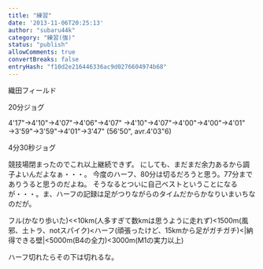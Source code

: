 ```yaml
---
title: "練習"
date: '2013-11-06T20:25:13'
author: "subaru44k"
category: "練習(強)"
status: "publish"
allowComments: true
convertBreaks: false
entryHash: "f10d2e216446336ac9d0276604974b68"
---
```

織田フィールド

20分ジョグ

4'17"→4'10"→4'07"→4'06"→4'07"
→4'10"→4'07"→4'00"→4'00"→4'01"
→3'59"→3'59"→4'01"→3'47"
(56'50", avr.4'03"6)

4分30秒ジョグ


競技場閉まったのでこれ以上継続できず。
にしても、まだまだ余力あるから調子よいんだよなぁ・・・。
今度のハーフ、80分は切るだろうと思う。77分までありうると思うのだよね。
そうなるとついに自己ベストということになるが・・・。ま、ハーフの記録は足がつりながらのタイムだからかなりいまいちなのだが。

フル(かなり歩いた)<<10km(人多すぎて数kmは思うように走れず)<1500m(風邪、土トラ、notスパイク)<ハーフ(頑張ったけど、15kmから足がガチガチ)<|納得できる壁|<5000m(B4の全力)<3000m(M1の実力以上)

ハーフ切れたらその下は切れるな。

